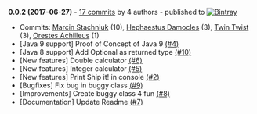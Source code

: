 **0.0.2 (2017-06-27)** - [17 commits](https://github.com/mstachniuk/fancy-release-notes-shipkit/compare/v0.0.1...v0.0.2) by 4 authors - published to [![Bintray](https://img.shields.io/badge/Bintray-0.0.2-green.svg)](https://bintray.com/shipkit-bootstrap/bootstrap/maven/0.0.2)
 - Commits: [Marcin Stachniuk](https://github.com/mstachniuk) (10), [Hephaestus Damocles](https://github.com/HephaestusDamocles) (3), [Twin Twist](https://github.com/TwinTwist) (3), [Orestes Achilleus](https://github.com/OrestesAchilleus) (1)
 - [Java 9 support] Proof of Concept of Java 9 [(#4)](https://github.com/mstachniuk/fancy-release-notes-shipkit/pull/4)
 - [Java 8 support] Add Optional as returned type [(#10)](https://github.com/mstachniuk/fancy-release-notes-shipkit/pull/10)
 - [New features] Double calculator [(#6)](https://github.com/mstachniuk/fancy-release-notes-shipkit/pull/6)
 - [New features] Integer calculator [(#5)](https://github.com/mstachniuk/fancy-release-notes-shipkit/pull/5)
 - [New features] Print Ship it! in console [(#2)](https://github.com/mstachniuk/fancy-release-notes-shipkit/pull/2)
 - [Bugfixes] Fix bug in buggy class [(#9)](https://github.com/mstachniuk/fancy-release-notes-shipkit/pull/9)
 - [Improvements] Create buggy class 4 fun [(#8)](https://github.com/mstachniuk/fancy-release-notes-shipkit/pull/8)
 - [Documentation] Update Readme [(#7)](https://github.com/mstachniuk/fancy-release-notes-shipkit/pull/7)

